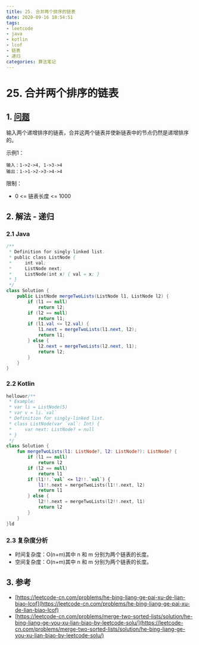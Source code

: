 ```yaml
---
title: 25. 合并两个排序的链表
date: 2020-09-16 18:54:51
tags: 
- leetcode
- java
- kotlin
- lcof
- 链表
- 递归
categories: 算法笔记
---
```

# 25. 合并两个排序的链表
## 1. [问题](https://leetcode-cn.com/problems/he-bing-liang-ge-pai-xu-de-lian-biao-lcof)
输入两个递增排序的链表，合并这两个链表并使新链表中的节点仍然是递增排序的。

<!--more-->

示例1：
```
输入：1->2->4, 1->3->4
输出：1->1->2->3->4->4
```

限制：

- 0 <= 链表长度 <= 1000

## 2. 解法 - 递归

### 2.1 Java
```java
/**
 * Definition for singly-linked list.
 * public class ListNode {
 *     int val;
 *     ListNode next;
 *     ListNode(int x) { val = x; }
 * }
 */
class Solution {
    public ListNode mergeTwoLists(ListNode l1, ListNode l2) {
        if (l1 == null)
            return l2;
        if (l2 == null)
            return l1;
        if (l1.val <= l2.val) {
            l1.next = mergeTwoLists(l1.next, l2);
            return l1;
        } else {
            l2.next = mergeTwoLists(l2.next, l1);
            return l2;
        }
    }
}
```

### 2.2 Kotlin
```kotlin
hellowor/**
 * Example:
 * var li = ListNode(5)
 * var v = li.`val`
 * Definition for singly-linked list.
 * class ListNode(var `val`: Int) {
 *     var next: ListNode? = null
 * }
 */
class Solution {
    fun mergeTwoLists(l1: ListNode?, l2: ListNode?): ListNode? {
        if (l1 == null)
            return l2
        if (l2 == null)
            return l1
        if (l1!!.`val` <= l2!!.`val`) {
            l1!!.next = mergeTwoLists(l1!!.next, l2)
            return l1
        } else {
            l2!!.next = mergeTwoLists(l2!!.next, l1)
            return l2
        }
    }
}ld
```

### 2.3 复杂度分析
- 时间复杂度：O(n+m)其中 n 和 m 分别为两个链表的长度。
- 空间复杂度：O(n+m)其中 n 和 m 分别为两个链表的长度。

## 3. 参考
- [https://leetcode-cn.com/problems/he-bing-liang-ge-pai-xu-de-lian-biao-lcof](https://leetcode-cn.com/problems/he-bing-liang-ge-pai-xu-de-lian-biao-lcof)
- [https://leetcode-cn.com/problems/merge-two-sorted-lists/solution/he-bing-liang-ge-you-xu-lian-biao-by-leetcode-solu/](https://leetcode-cn.com/problems/merge-two-sorted-lists/solution/he-bing-liang-ge-you-xu-lian-biao-by-leetcode-solu/)